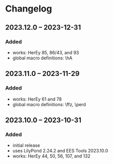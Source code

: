 # Changelog

## 2023.12.0 – 2023-12-31

### Added

- works: HerEy 85, 86/43, and 93
- global macro definitions: \hA


## 2023.11.0 – 2023-11-29

### Added

- works: HerEy 61 and 78
- global macro definitions: \ffz, \perd


## 2023.10.0 – 2023-10-31

### Added

- initial release
- uses LilyPond 2.24.2 and EES Tools 2023.10.0
- works: HerEy 44, 50, 56, 107, and 132
